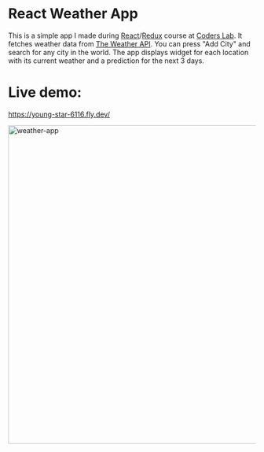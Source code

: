 # React Weather App
This is a simple app I made during [React](https://react.dev/)/[Redux](https://redux.js.org/) course at [Coders Lab](https://coderslab.pl/pl). It fetches weather data from [The Weather API](https://www.weatherapi.com/). You can press "Add City" and search for any city in the world. The app displays widget for each location with its current weather and a prediction for the next 3 days.

# Live demo: 
https://young-star-6116.fly.dev/

<img width="647" alt="weather-app" src="https://github.com/zbigniew54/WeatherApp/assets/132487185/61d5c6ca-9d0a-4758-8fdf-bf5c62e53862">
